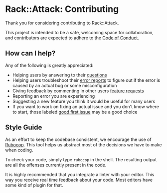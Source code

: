 # Rack::Attack: Contributing

Thank you for considering contributing to Rack::Attack.

This project is intended to be a safe, welcoming space for collaboration, and contributors are expected to adhere to the [Code of Conduct](CODE_OF_CONDUCT.md).

## How can I help?

Any of the following is greatly appreciated:

* Helping users by answering to their [questions](https://github.com/kickstarter/rack-attack/issues?q=is%3Aopen+is%3Aissue+label%3A%22type%3A+question%22)
* Helping users troubleshoot their [error reports](https://github.com/kickstarter/rack-attack/issues?q=is%3Aissue+is%3Aopen+label%3A%22type%3A+error+report%22) to figure out if the error is caused by an actual bug or some misconfiguration
* Giving feedback by commenting in other users [feature requests](https://github.com/kickstarter/rack-attack/issues?q=is%3Aissue+is%3Aopen+label%3A%22type%3A+feature+request%22)
* Reporting an error you are experiencing
* Suggesting a new feature you think it would be useful for many users
* If you want to work on fixing an actual issue and you don't know where to start, those labeled [good first issue](https://github.com/kickstarter/rack-attack/issues?q=is%3Aissue+is%3Aopen+label%3A%22good+first+issue%22) may be a good choice

## Style Guide

As an effort to keep the codebase consistent, we encourage the use of [Rubocop](https://github.com/bbatsov/rubocop).
This tool helps us abstract most of the decisions we have to make when coding.

To check your code, simply type `rubocop` in the shell. The resulting output are all the offenses currently present in the code.

It is highly recommended that you integrate a linter with your editor.
This way you receive real time feedback about your code. Most editors have some kind of plugin for that.
